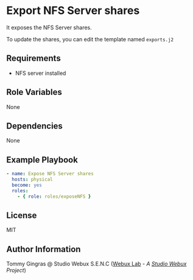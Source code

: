 # Export NFS Server shares

It exposes the NFS Server shares.

To update the shares, you can edit the template named `exports.j2`

## Requirements

- NFS server installed

## Role Variables

None

## Dependencies

None

## Example Playbook

```yaml
- name: Expose NFS Server shares
  hosts: physical
  become: yes
  roles:
    - { role: roles/exposeNFS }
```

## License

MIT

## Author Information

Tommy Gingras @ Studio Webux S.E.N.C ([Webux Lab](https://webuxlab.com) - _A [Studio Webux](https://studiowebux.com) Project_)
